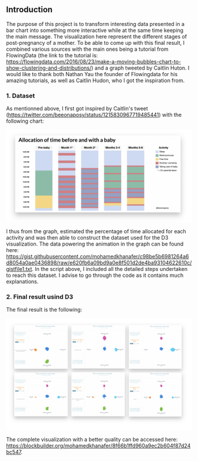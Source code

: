## Introduction
The purpose of this project is to transform interesting data presented in a bar chart into something more interactive while at the same time keeping the main message. The visualization here represent the different stages of post-pregnancy of a mother. To be able to come up with this final result, I combined various sources with the main ones being a tutorial from FlowingData  (the link to the tutorial is: https://flowingdata.com/2016/08/23/make-a-moving-bubbles-chart-to-show-clustering-and-distributions/) and a graph tweeted by Caitlin Huton. I would like to thank both Nathan Yau the founder of Flowingdata for his amazing tutorials, as well as Caitlin Hudon, who I got the inspiration from.

### 1. Dataset
As mentionned above, I first got inspired by Caitlin's tweet (https://twitter.com/beeonaposy/status/1215830967719485441) with the following chart:

![Twitter inspiration](/twitter_inspiration.png)

I thus from the graph, estimated the percentage of time allocated for each activity and was then able to construct the dataset used for the D3 visualization. The data powering the animation in the graph can be found here: https://gist.githubusercontent.com/mohamedkhanafer/c98be5b6981264a6d8054a0ae0436898/raw/e620fb6a09bd9a0e8f501d2de4ba93104622610c/gistfile1.txt. In the script above, I included all the detailed steps undertaken to reach this dataset. I advise to go through the code as it contains much explanations.

### 2. Final result usind D3
The final result is the following:

![D3 visual](/final_result.png)

The complete visualization with a better quality can be accessed here: https://blockbuilder.org/mohamedkhanafer/8f66b1ffd960a9ec2b604f87d24bc547.
